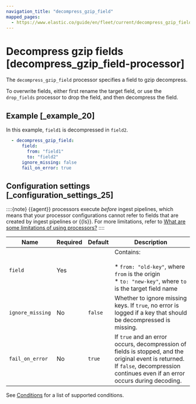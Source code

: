 ```yaml
---
navigation_title: "decompress_gzip_field"
mapped_pages:
  - https://www.elastic.co/guide/en/fleet/current/decompress_gzip_field-processor.html
---
```


# Decompress gzip fields [decompress_gzip_field-processor]


The `decompress_gzip_field` processor specifies a field to gzip decompress.

To overwrite fields, either first rename the target field, or use the `drop_fields` processor to drop the field, and then decompress the field.


## Example [_example_20]

In this example, `field1` is decompressed in `field2`.

```yaml
  - decompress_gzip_field:
      field:
        from: "field1"
        to: "field2"
      ignore_missing: false
      fail_on_error: true
```


## Configuration settings [_configuration_settings_25]

::::{note}
{{agent}} processors execute *before* ingest pipelines, which means that your processor configurations cannot refer to fields that are created by ingest pipelines or {{ls}}. For more limitations, refer to [What are some limitations of using processors?](/reference/fleet/agent-processors.md#limitations)
::::


| Name | Required | Default | Description |
| --- | --- | --- | --- |
| `field` | Yes |  | Contains:<br><br>* `from: "old-key"`, where `from` is the origin<br>* `to: "new-key"`, where `to` is the target field name<br> |
| `ignore_missing` | No | `false` | Whether to ignore missing keys. If `true`, no error is logged if a key that should be decompressed is missing. |
| `fail_on_error` | No | `true` | If `true` and an error occurs, decompression of fields is stopped, and the original event is returned. If `false`, decompression continues even if an error occurs during decoding. |

See [Conditions](/reference/fleet/dynamic-input-configuration.md#conditions) for a list of supported conditions.

